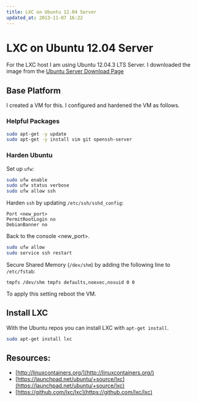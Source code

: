 ```yaml
---
title: LXC on Ubuntu 12.04 Server
updated_at: 2013-11-07 16:22
---
```


# LXC on Ubuntu 12.04 Server

For the LXC host I am using Ubuntu 12.04.3 LTS Server. I downloaded the image
from the [Ubuntu Server Download Page](http://www.ubuntu.com/download/server)

## Base Platform

I created a VM for this. I configured and hardened the VM as follows.

### Helpful Packages

```bash
sudo apt-get -y update
sudo apt-get -y install vim git openssh-server
```

### Harden Ubuntu

Set up `ufw`:

```bash
sudo ufw enable
sudo ufw status verbose
sudo ufw allow ssh
```

Harden `ssh` by updating  `/etc/ssh/sshd_config`:

```
Port <new_port>
PermitRootLogin no
DebianBanner no
```

Back to the console <new_port>.

```bash
sudo ufw allow
sudo service ssh restart
```

Secure Shared Memory (`/dev/shm`) by adding the following line to `/etc/fstab`:

```
tmpfs /dev/shm tmpfs defaults,noexec,nosuid 0 0
```

To apply this setting reboot the VM.

## Install LXC

With the Ubuntu repos you can install LXC with `apt-get install`. 

```bash
sudo apt-get install lxc
```

## Resources: 

* [http://linuxcontainers.org/](http://linuxcontainers.org/)
* [https://launchpad.net/ubuntu/+source/lxc](https://launchpad.net/ubuntu/+source/lxc)
* [https://github.com/lxc/lxc](https://github.com/lxc/lxc)
